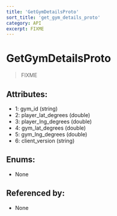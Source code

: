 ```yaml
---
title: 'GetGymDetailsProto'
sort_title: 'get_gym_details_proto'
category: API
excerpt: FIXME
---
```


# GetGymDetailsProto

> FIXME

## Attributes:

- 1: gym_id (string)
- 2: player_lat_degrees (double)
- 3: player_lng_degrees (double)
- 4: gym_lat_degrees (double)
- 5: gym_lng_degrees (double)
- 6: client_version (string)

## Enums:

- None

## Referenced by:

- None
